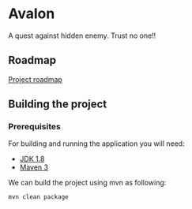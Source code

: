 # Avalon
A quest against hidden enemy. Trust no one!!

## Roadmap
[Project roadmap](https://github.com/maria-farooq/Avalon/issues?utf8=%E2%9C%93&q=is%3Aissue)

## Building the project

### Prerequisites

For building and running the application you will need:

- [JDK 1.8](http://www.oracle.com/technetwork/java/javase/downloads/jdk8-downloads-2133151.html)
- [Maven 3](https://maven.apache.org)

We can build the project using mvn as following:

```shell
mvn clean package
```
